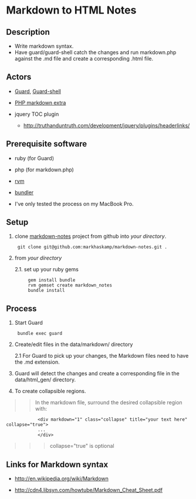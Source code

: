 # Markdown to HTML Notes

## Description

* Write markdown syntax.  
* Have guard/guard-shell catch the changes and run markdown.php against the .md file and create a corresponding .html file.

## Actors

* [Guard](https://github.com/guard/guard), [Guard-shell](https://github.com/guard/guard-shell)

* [PHP markdown extra](http://michelf.com/projects/php-markdown/extra/)

* jquery TOC plugin
    * <http://truthanduntruth.com/development/jquery/plugins/headerlinks/>

## Prerequisite software

* ruby (for Guard)

* php (for markdown.php)

* [rvm](https://rvm.beginrescueend.com/)

* [bundler](http://gembundler.com/)

* I've only tested the process on my MacBook Pro.

## Setup

1. clone [markdown-notes](https://github.com/markhaskamp/markdown-notes) project from github into _your directory_.

        git clone git@github.com:markhaskamp/markdown-notes.git .

2. from _your directory_

    2.1. set up your ruby gems

            gem install bundle
            rvm gemset create markdown_notes
            bundle install


## Process

1. Start Guard

        bundle exec guard

2. Create/edit files in the data/markdown/ directory

    2.1 For Guard to pick up your changes, the Markdown files need to have the .md extension.

3. Guard will detect the changes and create a corresponding file in the data/html_gen/ directory.

4. To create collapsible regions.

>>In the markdown file, surround the desired collapsible region with:

                <div markdown="1" class="collapse" title="your text here" collapse="true">
                ...
                </div>

>>>    collapse="true" is optional

## Links for Markdown syntax

* <http://en.wikipedia.org/wiki/Markdown>

* <http://cdn4.libsyn.com/howtube/Markdown_Cheat_Sheet.pdf>

